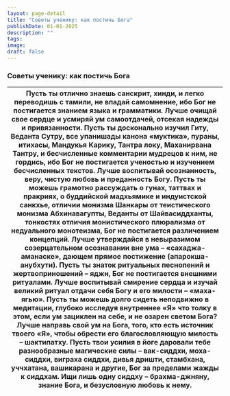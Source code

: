 ```yaml
---
layout: page-detail
title: "Советы ученику: как постичь Бога"
publishDate: 01-01-2025
description: ""
tags:
image:
draft: false
---
```


### Советы ученику: как постичь Бога

| Пусть ты отлично знаешь санскрит,  хинди, и легко переводишь с тамили,  не впадай самомнение,  ибо Бог не постигается знанием языка и грамматики. Лучше очищай свое сердце и усмиряй ум самоотдачей,  отсекая надежды и привязанности. Пусть ты досконально изучил Гиту, Веданта Сутру,  все упанишады канона «муктика»,  пураны, итихасы, Мандукья Карику, Тантра локу, Маханирвана Тантру,  и бесчисленные комментарии мудрецов к ним, не гордись, ибо Бог не постигается ученостью  и изучением бесчисленных текстов. Лучше воспитывай осознанность, веру,  чистую любовь и преданность Богу. Пусть ты можешь грамотно рассуждать о гунах, таттвах и пракриях,  о буддийской мадхьямике и индуистской санкхье,  отличии монизма Шанкары  от теистического монизма Абхинавагупты, Веданты от Шайвасиддханты,  тонкостях отличия монистического плюрализма  от недуального монотеизма,  Бог не постигается различением концепций. Лучше утверждайся в невыразимом созерцательном  осознавании вне ума – «сахаджа-аманаске»,  дающем прямое постижение (апарокша-анубхути). Пусть ты знаток ритуальных песнопений  и жертвоприношений – яджн,  Бог не постигается внешними ритуалами. Лучше воспитывай смирение сердца  и изучай великий ритуал отдачи себя Богу  и его милости – «маха-ягью». Пусть ты можешь долго сидеть неподвижно в медитации,  глубоко исследуя внутреннее «Я»  что толку в этом, если ум зациклен на себе,  и не озарен светом Бога? Лучше направь свой ум на Бога, того, кто есть источник твоего «Я»,  чтобы обрести его благословляющую милость – шактипатху. Пусть твои усилия в йоге даровали тебе  разнообразные магические силы – вак-сиддхи, моха-сиддхи,  виграха сиддхи, дивья дришти,  стамбхана, уччхатана, вашикарана и другие,  Бог за пределами жажды к сиддхам. Ищи лишь одну сиддху – брахма-джняну,  знание Бога, и безусловную любовь к нему. |
| --------------------------------------------------------------------------------------------------------------------------------------------------------------------------------------------------------------------------------------------------------------------------------------------------------------------------------------------------------------------------------------------------------------------------------------------------------------------------------------------------------------------------------------------------------------------------------------------------------------------------------------------------------------------------------------------------------------------------------------------------------------------------------------------------------------------------------------------------------------------------------------------------------------------------------------------------------------------------------------------------------------------------------------------------------------------------------------------------------------------------------------------------------------------------------------------------------------------------------------------------------------------------------------------------------------------------------------------------------------------------------------------------------------------------------------------------------------------------------------------------------------------------------------------------------------------------------------------------------------------------------------------------------------------------------------------------------------------------------------------------------------------------------------------------------------------------------------------------------------------------------------- |
  
  
